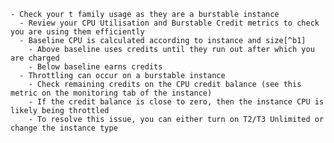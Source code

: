     - Check your t family usage as they are a burstable instance  
      - Review your CPU Utilisation and Burstable Credit metrics to check you are using them efficiently  
      - Baseline CPU is calculated according to instance and size[^b1]  
        - Above baseline uses credits until they run out after which you are charged  
        - Below baseline earns credits  
      - Throttling can occur on a burstable instance  
        - Check remaining credits on the CPU credit balance (see this metric on the monitoring tab of the instance)  
        - If the credit balance is close to zero, then the instance CPU is likely being throttled  
        - To resolve this issue, you can either turn on T2/T3 Unlimited or change the instance type  

[^b1]:  https://docs.aws.amazon.com/AWSEC2/latest/UserGuide/burstable-credits-baseline-concepts.html\#earning-CPU-credits